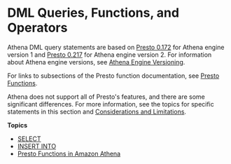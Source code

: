 # DML Queries, Functions, and Operators<a name="functions-operators-reference-section"></a>

Athena DML query statements are based on [Presto 0\.172](https://prestodb.io/docs/0.172/index.html) for Athena engine version 1 and [Presto 0\.217](https://prestodb.io/docs/0.217/index.html) for Athena engine version 2\. For information about Athena engine versions, see [Athena Engine Versioning](engine-versions.md)\.

For links to subsections of the Presto function documentation, see [Presto Functions](presto-functions.md)\. 

Athena does not support all of Presto's features, and there are some significant differences\. For more information, see the topics for specific statements in this section and [Considerations and Limitations](other-notable-limitations.md)\.

**Topics**
+ [SELECT](select.md)
+ [INSERT INTO](insert-into.md)
+ [Presto Functions in Amazon Athena](presto-functions.md)
